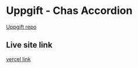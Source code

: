 # Uppgift - Chas Accordion

[Uppgift repo](https://github.com/davidshore/chas_accordion)

## Live site link

[vercel link](#)
